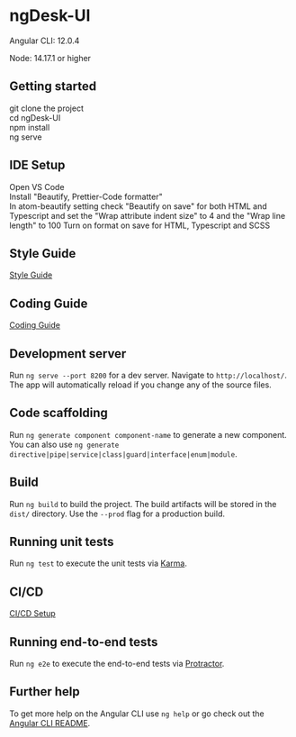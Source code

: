 # ngDesk-UI

Angular CLI: 12.0.4 

Node: 14.17.1 or higher

## Getting started

git clone the project  
cd ngDesk-UI  
npm install  
ng serve

## IDE Setup

Open VS Code  
Install "Beautify, Prettier-Code formatter"  
In atom-beautify setting check "Beautify on save" for both HTML and Typescript and set the "Wrap attribute indent size" to 4 and the "Wrap line length" to 100
Turn on format on save for HTML, Typescript and SCSS

## Style Guide

[Style Guide](STYLE_GUIDE.md)

## Coding Guide

[Coding Guide](CODING_GUIDE.md)

## Development server

Run `ng serve --port 8200` for a dev server. Navigate to `http://localhost/`. The app will automatically reload if you change any of the source files.

## Code scaffolding

Run `ng generate component component-name` to generate a new component. You can also use `ng generate directive|pipe|service|class|guard|interface|enum|module`.

## Build

Run `ng build` to build the project. The build artifacts will be stored in the `dist/` directory. Use the `--prod` flag for a production build.

## Running unit tests

Run `ng test` to execute the unit tests via [Karma](https://karma-runner.github.io).

## CI/CD

[CI/CD Setup](CI_CD.md)

## Running end-to-end tests

Run `ng e2e` to execute the end-to-end tests via [Protractor](http://www.protractortest.org/).

## Further help

To get more help on the Angular CLI use `ng help` or go check out the [Angular CLI README](https://github.com/angular/angular-cli/blob/master/README.md).
